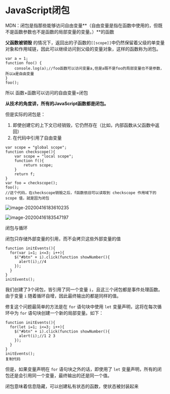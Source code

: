 # JavaScript闭包

MDN：闭包是指那些能够访问自由变量**（自由变量是指在函数中使用的，但既不是函数参数也不是函数的局部变量的变量。）**的函数

 **父函数被销毁** 的情况下，返回出的子函数的`[[scope]]`中仍然保留着父级的单变量对象和作用域链，因此可以继续访问到父级的变量对象，这样的函数称为闭包。

```
var a = 1;
function foo() {
    console.log(a);//foo函数可以访问变量a,但是a既不是foo的局部变量也不是参数，所以a是自由变量
}
foo();
```

所以 函数+函数可以访问的自由变量=闭包

**从技术的角度讲，所有的JavaScript函数都是闭包。**

但是实际的闭包是：

1. 即使创建它的上下文已经销毁，它仍然存在（比如，内部函数从父函数中返回）
2. 在代码中引用了自由变量

```
var scope = "global scope";
function checkscope(){
    var scope = "local scope";
    function f(){
        return scope;
    }
    return f;
}
var foo = checkscope();
foo();
//这个代码，在checkscope销毁之后，f函数依旧可以读取到 checkscope 作用域下的 scope 值，就是因为闭包
```

![image-20200416183610235](D:\code\jsWorkSpace\notes\knowledge\JavaScript底层原理学习.assets\image-20200416183610235.png)

![image-20200416183547197](D:\code\jsWorkSpace\notes\knowledge\JavaScript底层原理学习.assets\image-20200416183547197.png)

闭包与循环

闭包只存储外部变量的引用，而不会拷贝这些外部变量的值

```
function initEvents(){
  for(var i=1; i<=3; i++){
    $("#btn" + i).click(function showNumber(){
      alert(i);//4
    });
  }
}
initEvents();
```

我们创建了3个闭包，皆引用了同一个变量 `i`，且这三个闭包都是事件处理函数。由于变量 `i` 随着循环自增，因此最终输出的都是同样的值。

修复这个问题最简单的方法是在 `for` 语句块中使用 `let` 变量声明，这将在每次循环中为 `for` 语句块创建一个新的局部变量。如下：

```
function initEvents(){
  for(let i=1; i<=3; i++){
    $("#btn" + i).click(function showNumber(){
      alert(i);//1 2 3
    });
  }
}
initEvents();
复制代码
```

但是，如果变量声明在 `for` 语句块之外的话，即使用了 `let` 变量声明，所有的闭包还是会引用同一个变量，最终输出的还是同一个值。

 闭包意味着信息隐藏，可以创建私有状态的函数，使状态被封装起来


